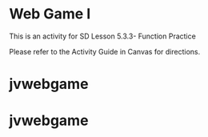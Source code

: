 # Web Game I

This is an activity for SD Lesson 5.3.3- Function Practice

Please refer to the Activity Guide in Canvas for directions.
# jvwebgame
# jvwebgame
